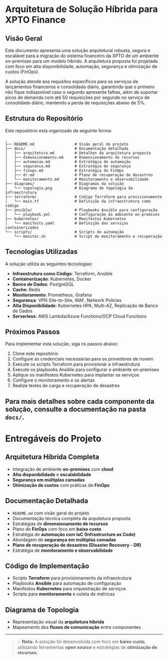 # Arquitetura de Solução Híbrida para XPTO Finance

## Visão Geral

Este documento apresenta uma solução arquitetural robusta, segura e escalável para a migração do sistema financeiro da XPTO de um ambiente on-premises para um modelo híbrido. A arquitetura proposta foi projetada com foco em alta disponibilidade, automação, segurança e otimização de custos (FinOps).

A solução atende aos requisitos específicos para os serviços de lançamentos financeiros e consolidado diário, garantindo que o primeiro não fique indisponível caso o segundo apresente falhas, além de suportar picos de demanda com até 50 requisições por segundo no serviço de consolidado diário, mantendo a perda de requisições abaixo de 5%.

## Estrutura do Repositório

Este repositório está organizado da seguinte forma:

```
.
├── README.md                  # Visão geral do projeto
├── docs/                      # Documentação detalhada
│   ├── arquitetura.md         # Detalhes da arquitetura proposta
│   ├── dimensionamento.md     # Dimensionamento de recursos
│   ├── automacao.md           # Estratégia de automação
│   ├── seguranca.md           # Estratégia de segurança
│   ├── finops.md              # Estratégia de FinOps
│   ├── dr.md                  # Plano de recuperação de desastres
│   └── monitoramento.md       # Monitoramento e observabilidade
├── diagrams/                  # Diagramas da solução
│   └── topologia.png          # Diagrama de topologia da infraestrutura
├── terraform/                 # Código Terraform para provisionamento
│   └── main.tf                # Definição da infraestrutura como código
├── ansible/                   # Playbooks Ansible para configuração
│   └── playbook.yml           # Configuração do ambiente on-premises
├── kubernetes/                # Manifestos Kubernetes
│   └── manifests.yaml         # Definição dos serviços containerizados
└── scripts/                   # Scripts de automação
    └── monitor.sh             # Script de monitoramento e recuperação
```

## Tecnologias Utilizadas

A solução utiliza as seguintes tecnologias:

- **Infraestrutura como Código**: Terraform, Ansible
- **Containerização**: Kubernetes, Docker
- **Banco de Dados**: PostgreSQL
- **Cache**: Redis
- **Monitoramento**: Prometheus, Grafana
- **Segurança**: VPN Site-to-Site, WAF, Network Policies
- **Alta Disponibilidade**: Kubernetes HPA, Multi-AZ, Replicação de Banco de Dados
- **Serverless**: AWS Lambda/Azure Functions/GCP Cloud Functions

## Próximos Passos

Para implementar esta solução, siga os passos abaixo:

1. Clone este repositório
2. Configure as credenciais necessárias para os provedores de nuvem
3. Execute os scripts Terraform para provisionar a infraestrutura
4. Execute os playbooks Ansible para configurar o ambiente on-premises
5. Aplique os manifestos Kubernetes para implantar os serviços
6. Configure o monitoramento e os alertas
7. Realize testes de carga e recuperação de desastres

Para mais detalhes sobre cada componente da solução, consulte a documentação na pasta `docs/`.
---

# Entregáveis do Projeto

## Arquitetura Híbrida Completa

- Integração de ambiente **on-premises** com **cloud**
- **Alta disponibilidade** e **escalabilidade**
- **Segurança em múltiplas camadas**
- **Otimização de custos** com práticas de **FinOps**

## Documentação Detalhada

- `README.md` com visão geral do projeto
- Documentação técnica completa da arquitetura proposta
- Estratégias de **dimensionamento de recursos**
- Plano de **FinOps** com foco em **baixo custo**
- Estratégia de **automação com IaC (Infrastructure as Code)**
- Abordagem de **segurança em múltiplas camadas**
- **Plano de recuperação de desastres (Disaster Recovery - DR)**
- Estratégia de **monitoramento e observabilidade**

## Código de Implementação

- Scripts **Terraform** para provisionamento da infraestrutura
- Playbooks **Ansible** para automação de configuração
- Manifestos **Kubernetes** para orquestração de serviços
- Scripts para **monitoramento** e coleta de métricas

## Diagrama de Topologia

- Representação visual da **arquitetura híbrida**
- Mapeamento dos **fluxos de comunicação** entre componentes

---

> 💡 **Nota:** A solução foi desenvolvida com foco em **baixo custo**, utilizando ferramentas **open source** e estratégias de **otimização de recursos**.
